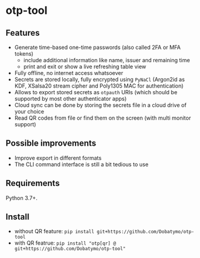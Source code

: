 # otp-tool

## Features

- Generate time-based one-time passwords (also called 2FA or MFA tokens)
  - include additional information like name, issuer and remaining time
  - print and exit or show a live refreshing table view
- Fully offline, no internet access whatsoever
- Secrets are stored locally, fully encrypted using `PyNaCl` (Argon2id as KDF, XSalsa20 stream cipher and Poly1305 MAC for authentication)
- Allows to export stored secrets as `otpauth` URIs (which should be supported by most other authenticator apps)
- Cloud sync can be done by storing the secrets file in a cloud drive of your choice
- Read QR codes from file or find them on the screen (with multi monitor support)

## Possible improvements
- Improve export in different formats
- The CLI command interface is still a bit tedious to use

## Requirements

Python 3.7+.

## Install

- without QR feature: `pip install git+https://github.com/Dobatymo/otp-tool`
- with QR featrue: `pip install "otp[qr] @ git+https://github.com/Dobatymo/otp-tool"`
